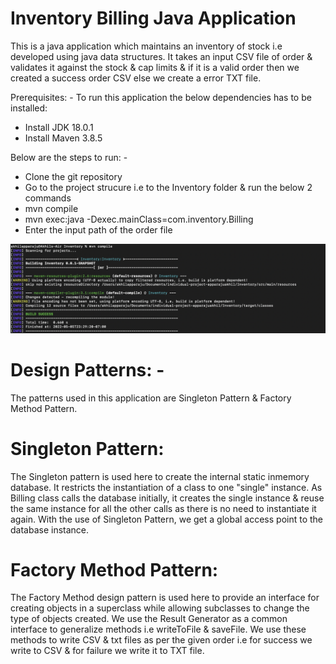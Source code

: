 # Inventory Billing Java Application

This is a java application which maintains an inventory of stock i.e developed using java data structures. It takes an input CSV file of order & validates it against the stock & cap limits & if it is a valid order then we created a success order CSV else we create a error TXT file.

Prerequisites: -
To run this application the below dependencies has to be installed:

- Install JDK 18.0.1
- Install Maven 3.8.5

Below are the steps to run: -

- Clone the git repository
- Go to the project strucure i.e to the Inventory folder & run the below 2 commands
- mvn compile
- mvn exec:java -Dexec.mainClass=com.inventory.Billing
- Enter the input path of the order file

![image](https://github.com/gopinathsjsu/individual-project-apparajuakhil/blob/main/Images/compile.png)

# Design Patterns: -

The patterns used in this application are Singleton Pattern & Factory Method Pattern.

# Singleton Pattern:

The Singleton pattern is used here to create the internal static inmemory database. It restricts the instantiation of a class to one "single" instance. As Billing class calls the database initially, it creates the single instance & reuse the same instance for all the other calls as there is no need to instantiate it again. With the use of Singleton Pattern, we get a global access point to the database instance.

# Factory Method Pattern:

The Factory Method design pattern is used here to provide an interface for creating objects in a superclass while allowing subclasses to change the type of objects created. We use the Result Generator as a common interface to generalize methods i.e writeToFile & saveFile. We use these methods to write CSV & txt files as per the given order i.e for success we write to CSV & for failure we write it to TXT file.

